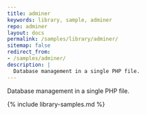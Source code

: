 ```yaml
---
title: adminer
keywords: library, sample, adminer
repo: adminer
layout: docs
permalink: /samples/library/adminer/
sitemap: false
redirect_from:
- /samples/adminer/
description: |
  Database management in a single PHP file.
---
```


Database management in a single PHP file.


{% include library-samples.md %}
